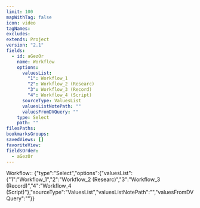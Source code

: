 ```yaml
---
limit: 100
mapWithTag: false
icon: video
tagNames: 
excludes: 
extends: Project
version: "2.1"
fields:
  - id: aGezOr
    name: Workflow
    options:
      valuesList:
        "1": Workflow_1
        "2": Workflow_2 (Researc)
        "3": Workflow_3 (Record)
        "4": Workflow_4 (Script)
      sourceType: ValuesList
      valuesListNotePath: ""
      valuesFromDVQuery: ""
    type: Select
    path: ""
filesPaths: 
bookmarksGroups: 
savedViews: []
favoriteView: 
fieldsOrder:
  - aGezOr
---
```


Workflow:: {"type":"Select","options":{"valuesList":{"1":"Workflow_1","2":"Workflow_2 (Researc)","3":"Workflow_3 (Record)","4":"Workflow_4 (Script)"},"sourceType":"ValuesList","valuesListNotePath":"","valuesFromDVQuery":""}}